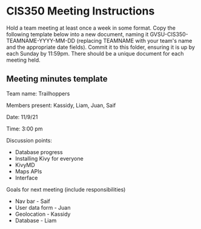 # CIS350 Meeting Instructions

Hold a team meeting at least once a week in some format.  Copy the following template below into a new document, naming it GVSU-CIS350-TEAMNAME-YYYY-MM-DD (replacing TEAMNAME with your team's name and the appropriate date fields).  Commit it to this folder, ensuring it is up by each Sunday by 11:59pm.  There should be a unique document for each meeting held.

## Meeting minutes template

Team name: Trailhoppers

Members present: Kassidy, Liam, Juan, Saif

Date: 11/9/21

Time: 3:00 pm

Discussion points: 

* Database progress
* Installing Kivy for everyone
* KivyMD
* Maps APIs
* Interface

Goals for next meeting (include responsibilities)

* Nav bar - Saif
* User data form - Juan
* Geolocation - Kassidy
* Database - Liam
